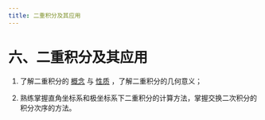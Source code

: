 ```yaml
---
title: 二重积分及其应用
---
```


# 六、二重积分及其应用

01. 了解二重积分的
    [概念](./01-二重积分的概念与性质.md#二重积分的概念) 与
    [性质](./01-二重积分的概念与性质.md#二重积分的性质) ，了解二重积分的几何意义；

02. 熟练掌握直角坐标系和极坐标系下二重积分的计算方法，掌握交换二次积分的积分次序的方法。
